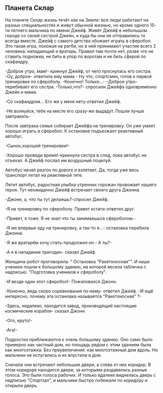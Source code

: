 ## Планета Склар

  На планете Склар жизнь течёт как на Земле: все люди работают на разных специальностях и живут обычной жизнью, но кроме одного 15-ти летнего мальчика по имени Джейф. Живёт Джейф в небольшом городе со своей сестрой Джейн, и куда бы они не отправились то всегда вместе. Джейф с самого детства обожает играть в сферобол. Это такая игра, похожая на регби, но в ней принимают участие всего 2 человека: нападающий и вратарь. Правил там почти нет, разве что не ставить подножки, не бить в упор по воротам и не бить сферой по скафандру.
  
-Доброе утро, мам!- крикнул Джейф, от чего проснулась его сестра.
-Оу, доброе- ответила ему мама - Ну что, спортсмен, готов к первой тренировке по сфероболу. 
-Конечно! Только...-
-Доброе утро- перебивает его сестра.
-Только,что?- спросили Джейфа одновременно Джейн и мама.

-Со скафандром... Его же у меня нету-ответил Джейф.

-Не волнуйся, тебе на месте его сразу-же выдадут. Пошли лучше завтракать-

После завтрака семья собирает Джейфа на тренировку. Он уже умеет хорошо играть в сферобол. К остановке подъезжает реактивный автобус.

-Сынок,хорошей тренировки!-

-Хорошо проведи время!-крикнула сестра в след, пока автобус не отъехал. А Джейф послал им воздушный поцелуй.

Автобус начал разгон по дороге и взлетает. Да, тогда уже весь транспорт летал на реактивной тяге.

Летит автобус, радостная улыбка утренних горожан провожает нашего героя. Тут неожиданно Джейф встречает своего друга Джонна.

-Джонн, а, что ты тут делаешь?-спросил Джейф.

-Я на тренировку по сфероболу. Привет кстати-ответил друг.

-Привет, я тоже. Я не знал что ты занимаешься сфероболом.-

-Я же впервые еду на тренировку, а так-то я...- остановка перебила Джонна.

-Я же вратарём хочу стать-продолжил он - А ты?-

-А я в нападение пригоден- сказал Джейф.

Женщина-робот проговорила: " Остановка "Ракетоносная"". И наши ученики пошли к большому зданию, на которой весела табличка с надписью: "Подготовка учеников к сфероболу".

-И везде один этот сферобол!- Пожаловался Джонн.

-Конечно, ведь скоро соревнования по нему- ответил Джейф. -И ещё интересно, почему эта остановка называется "Ракетоносная" ?-

-Здесь, недалеко, находится завод, производящий настоящие космические корабли- сказал Джонн.

-Ого, круто!-

-Ага!-

Подростки приближаются к очень большому зданию. Оно само было примерно как частный дом, но площадь рядом с этим зданием была как многоэтажка. Без преувеличения: как многоэтажный дом вдоль. Но мальчики не испугались и их впустили в дом.

Сначала они встречают небольшие двери, а слева от них коридор. В этом коридоре находятся двери, за которыми раздавались разные голоса. Это были голоса рабочих. И только вдалеке виднелась дверь с надписью "Спортзал", и мальчики быстро побежали по коридору и открыли дверь.
